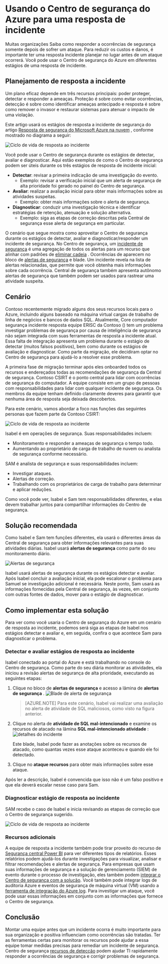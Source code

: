 <properties
   pageTitle="Usando o Centro de segurança do Azure para uma resposta de incidente | Microsoft Azure"
   description="Este documento explica como usar o Centro de segurança do Azure para um cenário de resposta ao incidente."
   services="security-center"
   documentationCenter="na"
   authors="YuriDio"
   manager="swadhwa"
   editor=""/>

<tags
   ms.service="security-center"
   ms.topic="hero-article"
   ms.devlang="na"
   ms.tgt_pltfrm="na"
   ms.workload="na"
   ms.date="09/20/2016"
   ms.author="yurid"/>

# <a name="using-azure-security-center-for-an-incident-response"></a>Usando o Centro de segurança do Azure para uma resposta de incidente
Muitas organizações Saiba como responder a ocorrências de segurança somente depois de sofrer um ataque. Para reduzir os custos e danos, é importante ter uma resposta incidente planejar no lugar antes de um ataque ocorrerá. Você pode usar o Centro de segurança do Azure em diferentes estágios de uma resposta de incidente.

## <a name="incident-response-planning"></a>Planejamento de resposta a incidente

Um plano eficaz depende em três recursos principais: poder proteger, detectar e responder a ameaças. Proteção é sobre como evitar ocorrências, detecção é sobre como identificar ameaças antecipado e resposta é sobre como remover o invasor e restaurar sistemas para atenuar o impacto de uma violação.

Este artigo usará os estágios de resposta a incidente de segurança do artigo [Resposta de segurança do Microsoft Azure na nuvem](https://gallery.technet.microsoft.com/Azure-Security-Response-in-dd18c678) , conforme mostrado no diagrama a seguir:

![Ciclo de vida de resposta ao incidente](./media/security-center-incident-response/security-center-incident-response-fig1.png)

Você pode usar o Centro de segurança durante os estágios de detectar, avaliar e diagnosticar. Aqui estão exemplos de como o Centro de segurança podem ser úteis durante os três estágios de resposta de incidente inicial:

- **Detectar**: revisar a primeira indicação de uma investigação do evento.
    - Exemplo: revisar a verificação inicial que um alerta de segurança de alta prioridade foi gerado no painel do Centro de segurança.
- **Avaliar**: realizar a avaliação inicial para obter mais informações sobre as atividades suspeitas.
    - Exemplo: obter mais informações sobre o alerta de segurança.
- **Diagnosticar**: conduzir uma investigação técnica e identificar estratégias de retenção, atenuação e solução alternativa.
    - Exemplo: siga as etapas de correção descritas pela Central de segurança esse alerta de segurança em particular.

O cenário que segue mostra como aproveitar o Centro de segurança durante os estágios de detectar, avaliar e diagnosticar/responder um incidente de segurança. No Centro de segurança, um [incidente de segurança](security-center-incident.md) é uma agregação de todos os alertas para um recurso que alinhar com padrões de [eliminar cadeia](https://blogs.technet.microsoft.com/office365security/addressing-your-cxos-top-five-cloud-security-concerns/) . Ocorrências de aparecem no bloco de [alertas de segurança](security-center-managing-and-responding-alerts.md) e blade. Um incidente revela na lista de alertas relacionadas, que permite que você obtenha mais informações sobre cada ocorrência. Central de segurança também apresenta autônomo alertas de segurança que também podem ser usados para rastrear uma atividade suspeita.

## <a name="scenario"></a>Cenário

Contoso recentemente migrado alguns dos seus recursos locais para o Azure, incluindo alguns baseado na máquina virtual cargas de trabalho de linha de negócios e bancos de dados SQL. Atualmente, Core computador segurança incidente resposta equipe ERISC da Contoso () tem um problema investigar problemas de segurança por causa de inteligência de segurança não sejam integrada com suas ferramentas de resposta a incidente atual. Essa falta de integração apresenta um problema durante o estágio de detectar (muitos falsos positivos), bem como durante os estágios de avaliação e diagnosticar. Como parte da migração, ele decidiram optar no Centro de segurança para ajudá-lo a resolver esse problema.

A primeira fase de migração terminar após eles onboarded todos os recursos e endereçados todas as recomendações de segurança da Central de segurança. Contoso CSIRT é o ponto central para lidar com ocorrências de segurança do computador. A equipe consiste em um grupo de pessoas com responsabilidades para lidar com qualquer incidente de segurança. Os membros da equipe tenham definido claramente deveres para garantir que nenhuma área de resposta seja deixada descobertos.

Para este cenário, vamos abordar a foco nas funções das seguintes personas que fazem parte da Contoso CSIRT:

![Ciclo de vida de resposta ao incidente](./media/security-center-incident-response/security-center-incident-response-fig2.png)

Isabel é em operações de segurança. Suas responsabilidades incluem:

- Monitoramento e responder a ameaças de segurança o tempo todo.
- Aumentando ao proprietário de carga de trabalho de nuvem ou analista de segurança conforme necessário.

SAM é analista de segurança e suas responsabilidades incluem:

- Investigar ataques.
- Alertas de correção.
- Trabalhando com os proprietários de carga de trabalho para determinar e aplicar reduções.

Como você pode ver, Isabel e Sam tem responsabilidades diferentes, e elas devem trabalhar juntos para compartilhar informações do Centro de segurança.

## <a name="recommended-solution"></a>Solução recomendada

Como Isabel e Sam tem funções diferentes, ela usará o diferentes áreas da Central de segurança para obter informações relevantes para suas atividades diárias. Isabel usará **alertas de segurança** como parte do seu monitoramento diário.

![Alertas de segurança](./media/security-center-incident-response/security-center-incident-response-fig3.png)

Isabel usará alertas de segurança durante os estágios detectar e avaliar. Após Isabel concluir a avaliação inicial, ela pode escalonar o problema para Samuel se investigação adicional é necessária. Neste ponto, Sam usará as informações fornecidas pela Central de segurança, às vezes, em conjunto com outras fontes de dados, mover para o estágio de diagnosticar.


## <a name="how-to-implement-this-solution"></a>Como implementar esta solução

Para ver como você usaria o Centro de segurança do Azure em um cenário de resposta ao incidente, podemos será siga as etapas de Isabel nos estágios detectar e avaliar e, em seguida, confira o que acontece Sam para diagnosticar o problema.

### <a name="detect-and-assess-incident-response-stages"></a>Detectar e avaliar estágios de resposta ao incidente

Isabel conectado ao portal do Azure e está trabalhando no console do Centro de segurança. Como parte do seu diária monitorar as atividades, ela iniciou a revisão alertas de segurança de alta prioridade, executando as seguintes etapas:

1. Clique no bloco de **alertas de segurança** e acesso a lâmina de **alertas de segurança** .
    ![Blade de alerta de segurança](./media/security-center-incident-response/security-center-incident-response-fig4.png)

    > [AZURE.NOTE] Para este cenário, Isabel vai realizar uma avaliação no alerta de atividade de SQL maliciosos, como visto na figura anterior.
2. Clique no alerta de **atividade de SQL mal-intencionado** e examine os recursos de atacado na lâmina **SQL mal-intencionado atividade** :  ![detalhes do incidente](./media/security-center-incident-response/security-center-incident-response-fig5.png)

    Este blade, Isabel pode fazer as anotações sobre os recursos de atacado, como quantas vezes esse ataque aconteceu e quando ele foi detectado.
3. Clique no **ataque recursos** para obter mais informações sobre esse ataque.

Após ler a descrição, Isabel é convencida que isso não é um falso positivo e que ela deverá escalar nesse caso para Sam.

### <a name="diagnose-incident-response-stage"></a>Diagnosticar estágio de resposta ao incidente

SAM recebe o caso de Isabel e inicia revisando as etapas de correção que o Centro de segurança sugerido.

![Ciclo de vida de resposta ao incidente](./media/security-center-incident-response/security-center-incident-response-fig6.png)

### <a name="additional-resources"></a>Recursos adicionais

A equipe de resposta a incidente também pode tirar proveito do recurso de [Segurança central Power BI](security-center-powerbi.md) para ver diferentes tipos de relatórios. Esses relatórios podem ajudá-los durante investigações para visualizar, analisar e filtrar recomendações e alertas de segurança. Para empresas que usam suas informações de segurança e a solução de gerenciamento (SIEM) de evento durante o processo de investigação, eles também podem [integrar o Centro de segurança com a solução](security-center-integrating-alerts-with-log-integration.md). Você também pode integrar logs de auditoria Azure e eventos de segurança de máquina virtual (VM) usando a [ferramenta de integração do Azure log](https://blogs.msdn.microsoft.com/azuresecurity/2016/07/21/microsoft-azure-log-integration-preview/). Para investigar um ataque, você pode usar essas informações em conjunto com as informações que fornece o Centro de segurança.


## <a name="conclusion"></a>Conclusão

Montar uma equipe antes que um incidente ocorra é muito importante para sua organização e positiva influenciam como ocorrências são tratadas. Ter as ferramentas certas para monitorar os recursos pode ajudar a essa equipe tomar medidas precisas para remediar um incidente de segurança. Centro de segurança [recursos de detecção](security-center-detection-capabilities.md) podem ajudar TI rapidamente responder a ocorrências de segurança e corrigir problemas de segurança.
